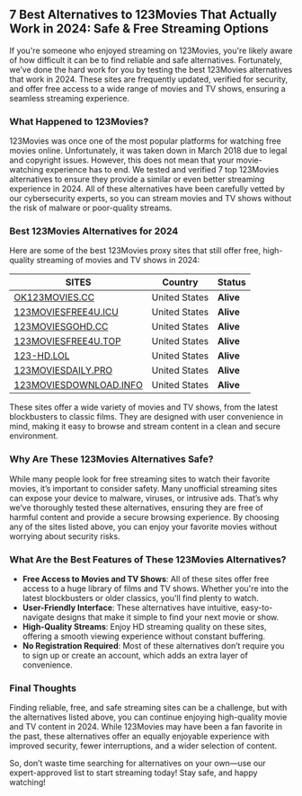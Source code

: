 ## 7 Best Alternatives to 123Movies That Actually Work in 2024: Safe & Free Streaming Options

If you're someone who enjoyed streaming on 123Movies, you're likely aware of how difficult it can be to find reliable and safe alternatives. Fortunately, we’ve done the hard work for you by testing the best 123Movies alternatives that work in 2024. These sites are frequently updated, verified for security, and offer free access to a wide range of movies and TV shows, ensuring a seamless streaming experience. 

### What Happened to 123Movies?

123Movies was once one of the most popular platforms for watching free movies online. Unfortunately, it was taken down in March 2018 due to legal and copyright issues. However, this does not mean that your movie-watching experience has to end. We tested and verified 7 top 123Movies alternatives to ensure they provide a similar or even better streaming experience in 2024. All of these alternatives have been carefully vetted by our cybersecurity experts, so you can stream movies and TV shows without the risk of malware or poor-quality streams.

### Best 123Movies Alternatives for 2024

Here are some of the best 123Movies proxy sites that still offer free, high-quality streaming of movies and TV shows in 2024:

| **SITES**                         | **Country**     | **Status** |
|-----------------------------------|-----------------|------------|
| [OK123MOVIES.CC](https://ok123movies.cc) | United States | **Alive**  |
| [123MOVIESFREE4U.ICU](https://123moviesfree4u.icu) | United States | **Alive**  |
| [123MOVIESGOHD.CC](https://123moviesgohd.cc) | United States | **Alive**  |
| [123MOVIESFREE4U.TOP](https://123moviesfree4u.top) | United States | **Alive**  |
| [123-HD.LOL](https://123-hd.lol) | United States | **Alive**  |
| [123MOVIESDAILY.PRO](https://123moviesdaily.pro) | United States | **Alive**  |
| [123MOVIESDOWNLOAD.INFO](https://123moviesdownload.info) | United States | **Alive**  |

These sites offer a wide variety of movies and TV shows, from the latest blockbusters to classic films. They are designed with user convenience in mind, making it easy to browse and stream content in a clean and secure environment. 

### Why Are These 123Movies Alternatives Safe?

While many people look for free streaming sites to watch their favorite movies, it’s important to consider safety. Many unofficial streaming sites can expose your device to malware, viruses, or intrusive ads. That’s why we’ve thoroughly tested these alternatives, ensuring they are free of harmful content and provide a secure browsing experience. By choosing any of the sites listed above, you can enjoy your favorite movies without worrying about security risks.

### What Are the Best Features of These 123Movies Alternatives?

- **Free Access to Movies and TV Shows**: All of these sites offer free access to a huge library of films and TV shows. Whether you're into the latest blockbusters or older classics, you'll find plenty to watch.
- **User-Friendly Interface**: These alternatives have intuitive, easy-to-navigate designs that make it simple to find your next movie or show.
- **High-Quality Streams**: Enjoy HD streaming quality on these sites, offering a smooth viewing experience without constant buffering.
- **No Registration Required**: Most of these alternatives don’t require you to sign up or create an account, which adds an extra layer of convenience.

### Final Thoughts

Finding reliable, free, and safe streaming sites can be a challenge, but with the alternatives listed above, you can continue enjoying high-quality movie and TV content in 2024. While 123Movies may have been a fan favorite in the past, these alternatives offer an equally enjoyable experience with improved security, fewer interruptions, and a wider selection of content. 

So, don’t waste time searching for alternatives on your own—use our expert-approved list to start streaming today! Stay safe, and happy watching!
